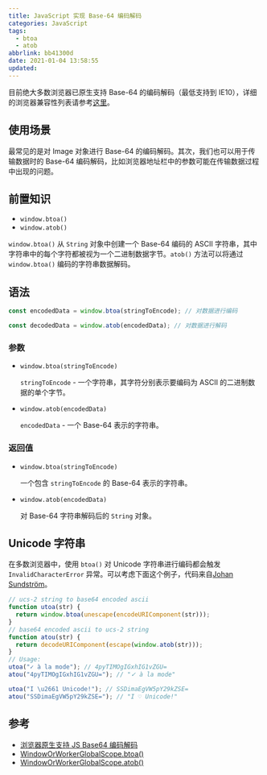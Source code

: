 ```yaml
---
title: JavaScript 实现 Base-64 编码解码
categories: JavaScript
tags:
  - btoa
  - atob
abbrlink: bb41300d
date: 2021-01-04 13:58:55
updated:
---
```


目前绝大多数浏览器已原生支持 Base-64 的编码解码（最低支持到 IE10），详细的浏览器兼容性列表请参考[这里](https://developer.mozilla.org/zh-CN/docs/Web/API/WindowBase64/btoa#%E6%B5%8F%E8%A7%88%E5%99%A8%E5%85%BC%E5%AE%B9%E6%80%A7)。

## 使用场景

最常见的是对 Image 对象进行 Base-64 的编码解码。其次，我们也可以用于传输数据时的 Base-64 编码解码，比如浏览器地址栏中的参数可能在传输数据过程中出现的问题。

## 前置知识

- `window.btoa()`
- `window.atob()`

<!-- more -->

`window.btoa()` 从 `String` 对象中创建一个 Base-64 编码的 ASCII 字符串，其中字符串中的每个字符都被视为一个二进制数据字节。`atob()` 方法可以将通过 `window.btoa()` 编码的字符串数据解码。

## 语法

```javascript window.btoa()
const encodedData = window.btoa(stringToEncode); // 对数据进行编码
```

```javascript window.atob()
const decodedData = window.atob(encodedData); // 对数据进行解码
```

### 参数

- `window.btoa(stringToEncode)`

  `stringToEncode` - 一个字符串，其字符分别表示要编码为 ASCII 的二进制数据的单个字节。

- `window.atob(encodedData)`

  `encodedData` - 一个 Base-64 表示的字符串。

### 返回值

- `window.btoa(stringToEncode)`

  一个包含 `stringToEncode` 的 Base-64 表示的字符串。

- `window.atob(encodedData)`

  对 Base-64 字符串解码后的 `String` 对象。

## Unicode 字符串

在多数浏览器中，使用 `btoa()` 对 Unicode 字符串进行编码都会触发 `InvalidCharacterError` 异常。可以考虑下面这个例子，代码来自[Johan Sundström](http://ecmanaut.blogspot.com/2006/07/encoding-decoding-utf8-in-javascript.html)。

```javascript
// ucs-2 string to base64 encoded ascii
function utoa(str) {
  return window.btoa(unescape(encodeURIComponent(str)));
}
// base64 encoded ascii to ucs-2 string
function atou(str) {
  return decodeURIComponent(escape(window.atob(str)));
}
// Usage:
utoa("✓ à la mode"); // 4pyTIMOgIGxhIG1vZGU=
atou("4pyTIMOgIGxhIG1vZGU="); // "✓ à la mode"

utoa("I \u2661 Unicode!"); // SSDimaEgVW5pY29kZSE=
atou("SSDimaEgVW5pY29kZSE="); // "I ♡ Unicode!"
```

## 参考

- [浏览器原生支持 JS Base64 编码解码](https://blog.csdn.net/sunwork888/article/details/89436947?utm_medium=distribute.pc_relevant.none-task-blog-baidujs_title-6&spm=1001.2101.3001.4242)
- [WindowOrWorkerGlobalScope.btoa()](https://developer.mozilla.org/zh-CN/docs/Web/API/WindowBase64/btoa)
- [WindowOrWorkerGlobalScope.atob()](https://developer.mozilla.org/zh-CN/docs/Web/API/WindowBase64/atob)

